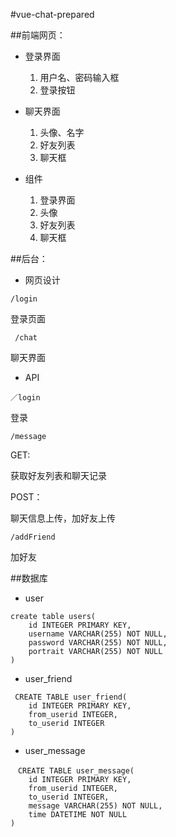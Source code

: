 #vue-chat-prepared

##前端网页：
* 登录界面
	1. 用户名、密码输入框
	2. 登录按钮
* 聊天界面
	1. 头像、名字
	2. 好友列表
	3. 聊天框

* 组件
	1. 登录界面
	2. 头像
	3. 好友列表
	4. 聊天框

##后台：

* 网页设计

`/login`

登录页面

` /chat`

聊天界面

* API

`／login`

登录

`/message`

GET:

获取好友列表和聊天记录

POST：

聊天信息上传，加好友上传

`/addFriend`

加好友

##数据库

* user

```
create table users(
	id INTEGER PRIMARY KEY,
	username VARCHAR(255) NOT NULL,
	password VARCHAR(255) NOT NULL,
	portrait VARCHAR(255) NOT NULL
)

```

* user_friend

```
 CREATE TABLE user_friend(
	id INTEGER PRIMARY KEY,
	from_userid INTEGER,
	to_userid INTEGER
)
```

* user_message

```
　CREATE TABLE user_message(
	id INTEGER PRIMARY KEY,
	from_userid INTEGER,
	to_userid INTEGER,
	message VARCHAR(255) NOT NULL,
	time DATETIME NOT NULL
)
```